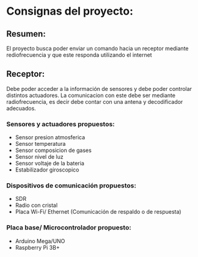 # Consignas del proyecto:

## Resumen:
El proyecto busca poder enviar un comando hacia un receptor mediante rediofrecuencia y que este responda utilizando el internet

## Receptor:
Debe poder acceder a la información de sensores y debe poder controlar distintos actuadores. La comunicacion con este debe ser mediante radiofrecuencia, es decir debe contar con una antena y decodificador adecuados.
### Sensores y actuadores propuestos:
* Sensor presion  atmosferica
* Sensor temperatura
* Sensor composicion de gases
* Sensor nivel de luz
* Sensor voltaje de la bateria
* Estabilizador giroscopico
### Dispositivos de comunicación propuestos:
* SDR
* Radio con cristal
* Placa Wi-Fi/ Ethernet (Comunicación de respaldo o de respuesta)
### Placa base/ Microcontrolador propuesto:
* Arduino Mega/UNO
* Raspberry Pi 3B+
